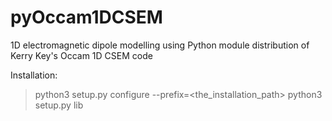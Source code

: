 # pyOccam1DCSEM
1D electromagnetic dipole modelling using Python module distribution of Kerry Key's Occam 1D CSEM code

Installation:
> python3 setup.py configure --prefix=<the_installation_path>
> python3 setup.py lib
